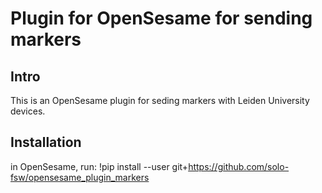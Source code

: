 # Plugin for OpenSesame for sending markers
## Intro
This is an OpenSesame plugin for seding markers with Leiden University devices. 

## Installation

in OpenSesame, run: 
!pip install --user git+https://github.com/solo-fsw/opensesame_plugin_markers
